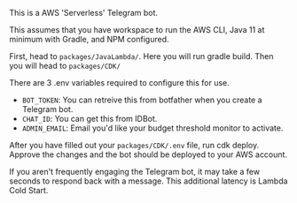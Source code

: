 This is a AWS 'Serverless' Telegram bot. 

This assumes that you have workspace to run the AWS CLI, Java 11 at minimum with Gradle, and NPM configured.

First, head to `packages/JavaLambda/`. Here you will run gradle build. Then you will head to `packages/CDK/`

There are 3 .env variables required to configure this for use.

* `BOT_TOKEN`: You can retreive this from botfather when you create a Telegram bot.
* `CHAT_ID`:  You can get this from IDBot.
* `ADMIN_EMAIL`: Email you'd like your budget threshold monitor to activate.

After you have filled out your `packages/CDK/.env` file, run cdk deploy. Approve the changes and the bot should be deployed to your AWS account.

If you aren't frequently engaging the Telegram bot, it may take a few seconds to respond back with a message. This additional latency is Lambda Cold Start. 
